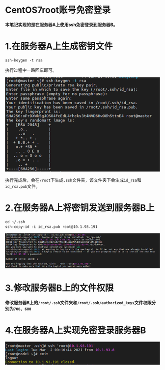 # CentOS7root账号免密登录
**本笔记实现的是在服务器A上使用ssh免密登录到服务器B。**

# 1.在服务器A上生成密钥文件

```shell
ssh-keygen -t rsa
```

执行过程中一路回车即可。

![](./images/CentOS7root账号免密登录/sever-nopass-login-1.png)

执行完成后，会在`/root`下生成`.ssh`文件夹，该文件夹下会生成`id_rsa`和`id_rsa.pub`文件。

# 2.在服务器A上将密钥发送到服务器B上

```shell
cd ~/.ssh
ssh-copy-id -i id_rsa.pub root@10.1.93.191
```

![](./images/CentOS7root账号免密登录/sever-nopass-login-2.png)

# 3.修改服务器B上的文件权限

**修改服务器B上的`/root/.ssh`文件夹和`/root/.ssh/authorized_keys`文件权限分别为`700`、`600`**

# 4.在服务器A上实现免密登录服务器B

![](./images/CentOS7root账号免密登录/sever-nopass-login-3.png)

